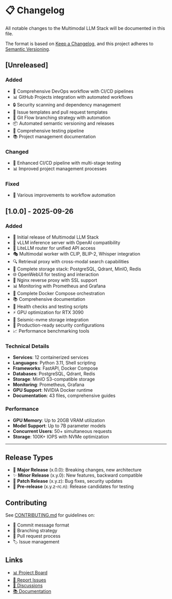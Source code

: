 # 📋 Changelog

All notable changes to the Multimodal LLM Stack will be documented in this file.

The format is based on [Keep a Changelog](https://keepachangelog.com/en/1.0.0/),
and this project adheres to [Semantic Versioning](https://semver.org/spec/v2.0.0.html).

## [Unreleased]

### Added
- 🔄 Comprehensive DevOps workflow with CI/CD pipelines
- 📊 GitHub Projects integration with automated workflows
- 🔒 Security scanning and dependency management
- 📝 Issue templates and pull request templates
- 🌳 Git Flow branching strategy with automation
- 📦 Automated semantic versioning and releases
- 🧪 Comprehensive testing pipeline
- 📚 Project management documentation

### Changed
- 🔧 Enhanced CI/CD pipeline with multi-stage testing
- 📊 Improved project management processes

### Fixed
- 🐛 Various improvements to workflow automation

## [1.0.0] - 2025-09-26

### Added
- 🚀 Initial release of Multimodal LLM Stack
- 🧠 vLLM inference server with OpenAI compatibility
- 🔗 LiteLLM router for unified API access
- 🎭 Multimodal worker with CLIP, BLIP-2, Whisper integration
- 🔍 Retrieval proxy with cross-modal search capabilities
- 💾 Complete storage stack: PostgreSQL, Qdrant, MinIO, Redis
- 🌐 OpenWebUI for testing and interaction
- 🔧 Nginx reverse proxy with SSL support
- 📊 Monitoring with Prometheus and Grafana
- 🐳 Complete Docker Compose orchestration
- 📚 Comprehensive documentation
- 🧪 Health checks and testing scripts
- ⚡ GPU optimization for RTX 3090
- 💽 Seismic-nvme storage integration
- 🔐 Production-ready security configurations
- 📈 Performance benchmarking tools

### Technical Details
- **Services**: 12 containerized services
- **Languages**: Python 3.11, Shell scripting
- **Frameworks**: FastAPI, Docker Compose
- **Databases**: PostgreSQL, Qdrant, Redis
- **Storage**: MinIO S3-compatible storage
- **Monitoring**: Prometheus, Grafana
- **GPU Support**: NVIDIA Docker runtime
- **Documentation**: 43 files, comprehensive guides

### Performance
- **GPU Memory**: Up to 20GB VRAM utilization
- **Model Support**: Up to 7B parameter models
- **Concurrent Users**: 50+ simultaneous requests
- **Storage**: 100K+ IOPS with NVMe optimization

---

## Release Types

- 🚀 **Major Release** (x.0.0): Breaking changes, new architecture
- ✨ **Minor Release** (x.y.0): New features, backward compatible
- 🐛 **Patch Release** (x.y.z): Bug fixes, security updates
- 🧪 **Pre-release** (x.y.z-rc.n): Release candidates for testing

## Contributing

See [CONTRIBUTING.md](.github/CONTRIBUTING.md) for guidelines on:
- 📝 Commit message format
- 🌳 Branching strategy
- 🔀 Pull request process
- 🏷️ Issue management

## Links

- [📊 Project Board](https://github.com/your-org/llm-multimodal-stack/projects)
- [🐛 Report Issues](https://github.com/your-org/llm-multimodal-stack/issues/new/choose)
- [💬 Discussions](https://github.com/your-org/llm-multimodal-stack/discussions)
- [📚 Documentation](docs/)
